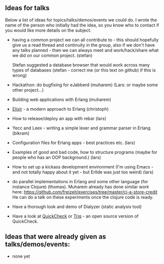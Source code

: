 ## Ideas for talks

Below a list of ideas for topics/talks/demos/events we could do. I
wrote the name of the person who initially had the idea, so you know
who to contact if you would like more details on the subject.

* having a common project we can all contribute to - this should
  hopefully give us a read thread and continuity in the group, also if
  we don't have any talks planned - then we can always meet and
  work/hack/share what we did on our common project. (stefan)

  Stefan suggested a database browser that would work across many
  types of databases (stefan - correct me (or this text on github) if
  this is wrong)

* Hackathon: do bugfixing for eJabberd (muharem) 
  (Lars: or maybe some other project...)

* Building web applications with Erlang (muharem)

* [Elixir](http://elixir-lang.org/) - a modern approach to Erlang (christoph)

* How to release/deploy an app with rebar (lars)

* Yecc and Leex - writing a simple lexer and grammar parser in Erlang
  (bikram)

* Configuration files for Erlang apps - best practices etc. (lars)

* Examples of good and bad code, how to structure programs (maybe for
  people who has an OOP background.) (lars)

* How to set up a kickass development environment (I'm using Emacs -
  and not totally happy about it yet - but ErlIde was just too weird)
  (lars)

* do parallel implementations in Erlang and some other language (for
  instance Clojure) (thomas). Muharem already has done similar work
  here:
    https://github.com/freizeit/exercises/tree/master/cj-a-store-credit
  He can do a talk on these experiments once the clojure code is ready.

* Have a thorough look and demo of Dialyzer (static analysis tool)

* Have a look at [QuickCheck](http://www.quviq.com/index.html) or
  [Triq](https://github.com/krestenkrab/triq) - an open source version
  of QuickCheck.

## Ideas that were already given as talks/demos/events:

* none yet

